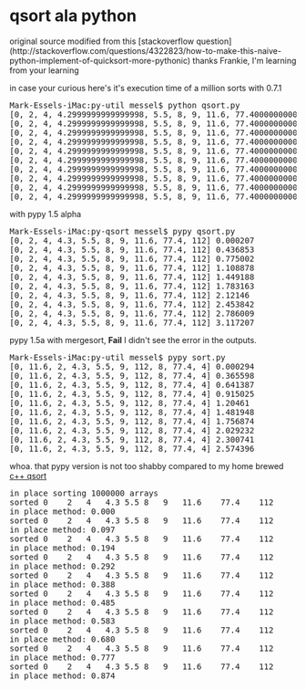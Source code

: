 <h1>qsort ala python</h1>
original source modified from this [stackoverflow question](http://stackoverflow.com/questions/4322823/how-to-make-this-naive-python-implement-of-quicksort-more-pythonic)
thanks Frankie, I'm learning from your learning

in case your curious here's it's execution time of a million sorts
with 0.7.1
<pre>
Mark-Essels-iMac:py-util messel$ python qsort.py
[0, 2, 4, 4.2999999999999998, 5.5, 8, 9, 11.6, 77.400000000000006, 112] 0.028202
[0, 2, 4, 4.2999999999999998, 5.5, 8, 9, 11.6, 77.400000000000006, 112] 2.341727
[0, 2, 4, 4.2999999999999998, 5.5, 8, 9, 11.6, 77.400000000000006, 112] 4.670012
[0, 2, 4, 4.2999999999999998, 5.5, 8, 9, 11.6, 77.400000000000006, 112] 7.012248
[0, 2, 4, 4.2999999999999998, 5.5, 8, 9, 11.6, 77.400000000000006, 112] 9.346553
[0, 2, 4, 4.2999999999999998, 5.5, 8, 9, 11.6, 77.400000000000006, 112] 11.666572
[0, 2, 4, 4.2999999999999998, 5.5, 8, 9, 11.6, 77.400000000000006, 112] 13.997745
[0, 2, 4, 4.2999999999999998, 5.5, 8, 9, 11.6, 77.400000000000006, 112] 16.314619
[0, 2, 4, 4.2999999999999998, 5.5, 8, 9, 11.6, 77.400000000000006, 112] 18.643811
[0, 2, 4, 4.2999999999999998, 5.5, 8, 9, 11.6, 77.400000000000006, 112] 20.968307
</pre>

with pypy 1.5 alpha
<pre>
Mark-Essels-iMac:py-qsort messel$ pypy qsort.py
[0, 2, 4, 4.3, 5.5, 8, 9, 11.6, 77.4, 112] 0.000207
[0, 2, 4, 4.3, 5.5, 8, 9, 11.6, 77.4, 112] 0.436853
[0, 2, 4, 4.3, 5.5, 8, 9, 11.6, 77.4, 112] 0.775002
[0, 2, 4, 4.3, 5.5, 8, 9, 11.6, 77.4, 112] 1.108878
[0, 2, 4, 4.3, 5.5, 8, 9, 11.6, 77.4, 112] 1.449188
[0, 2, 4, 4.3, 5.5, 8, 9, 11.6, 77.4, 112] 1.783163
[0, 2, 4, 4.3, 5.5, 8, 9, 11.6, 77.4, 112] 2.12146
[0, 2, 4, 4.3, 5.5, 8, 9, 11.6, 77.4, 112] 2.453842
[0, 2, 4, 4.3, 5.5, 8, 9, 11.6, 77.4, 112] 2.786009
[0, 2, 4, 4.3, 5.5, 8, 9, 11.6, 77.4, 112] 3.117207
</pre>

pypy 1.5a with mergesort, <strong>Fail</strong> I didn't see the error in the outputs.
<pre>
Mark-Essels-iMac:py-util messel$ pypy sort.py 
[0, 11.6, 2, 4.3, 5.5, 9, 112, 8, 77.4, 4] 0.000294
[0, 11.6, 2, 4.3, 5.5, 9, 112, 8, 77.4, 4] 0.365598
[0, 11.6, 2, 4.3, 5.5, 9, 112, 8, 77.4, 4] 0.641387
[0, 11.6, 2, 4.3, 5.5, 9, 112, 8, 77.4, 4] 0.915025
[0, 11.6, 2, 4.3, 5.5, 9, 112, 8, 77.4, 4] 1.20461
[0, 11.6, 2, 4.3, 5.5, 9, 112, 8, 77.4, 4] 1.481948
[0, 11.6, 2, 4.3, 5.5, 9, 112, 8, 77.4, 4] 1.756874
[0, 11.6, 2, 4.3, 5.5, 9, 112, 8, 77.4, 4] 2.029232
[0, 11.6, 2, 4.3, 5.5, 9, 112, 8, 77.4, 4] 2.300741
[0, 11.6, 2, 4.3, 5.5, 9, 112, 8, 77.4, 4] 2.574396
</pre>

whoa. 
that pypy version is not too shabby compared to my home brewed [c++ qsort](https://github.com/victusfate/proj)

<pre>
in place sorting 1000000 arrays 
sorted 0    2   4   4.3 5.5 8   9   11.6    77.4    112
in place method: 0.000
sorted 0    2   4   4.3 5.5 8   9   11.6    77.4    112
in place method: 0.097
sorted 0    2   4   4.3 5.5 8   9   11.6    77.4    112
in place method: 0.194
sorted 0    2   4   4.3 5.5 8   9   11.6    77.4    112
in place method: 0.292
sorted 0    2   4   4.3 5.5 8   9   11.6    77.4    112
in place method: 0.388
sorted 0    2   4   4.3 5.5 8   9   11.6    77.4    112
in place method: 0.485
sorted 0    2   4   4.3 5.5 8   9   11.6    77.4    112
in place method: 0.583
sorted 0    2   4   4.3 5.5 8   9   11.6    77.4    112
in place method: 0.680
sorted 0    2   4   4.3 5.5 8   9   11.6    77.4    112
in place method: 0.777
sorted 0    2   4   4.3 5.5 8   9   11.6    77.4    112
in place method: 0.874
</pre>